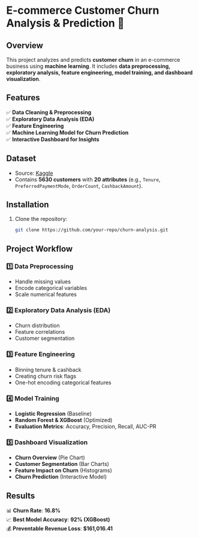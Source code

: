 
# **E-commerce Customer Churn Analysis & Prediction 🚀**

## **Overview**
This project analyzes and predicts **customer churn** in an e-commerce business using **machine learning**. It includes **data preprocessing, exploratory analysis, feature engineering, model training, and dashboard visualization**.

## **Features**
✅ **Data Cleaning & Preprocessing**  
✅ **Exploratory Data Analysis (EDA)**  
✅ **Feature Engineering**  
✅ **Machine Learning Model for Churn Prediction**  
✅ **Interactive Dashboard for Insights**  

## **Dataset**
- Source: [Kaggle](https://www.kaggle.com/)
- Contains **5630 customers** with **20 attributes** (e.g., `Tenure`, `PreferredPaymentMode`, `OrderCount`, `CashbackAmount`).

## **Installation**
1. Clone the repository:
   ```bash
   git clone https://github.com/your-repo/churn-analysis.git

## **Project Workflow**
### **1️⃣ Data Preprocessing**
- Handle missing values
- Encode categorical variables
- Scale numerical features

### **2️⃣ Exploratory Data Analysis (EDA)**
- Churn distribution
- Feature correlations
- Customer segmentation

### **3️⃣ Feature Engineering**
- Binning tenure & cashback
- Creating churn risk flags
- One-hot encoding categorical features

### **4️⃣ Model Training**
- **Logistic Regression** (Baseline)
- **Random Forest & XGBoost** (Optimized)
- **Evaluation Metrics**: Accuracy, Precision, Recall, AUC-PR

### **5️⃣ Dashboard Visualization**
- **Churn Overview** (Pie Chart)
- **Customer Segmentation** (Bar Charts)
- **Feature Impact on Churn** (Histograms)
- **Churn Prediction** (Interactive Model)

## **Results**
📊 **Churn Rate**: **16.8%**  
📈 **Best Model Accuracy**: **92% (XGBoost)**  
💰 **Preventable Revenue Loss**: **$161,016.41**  


